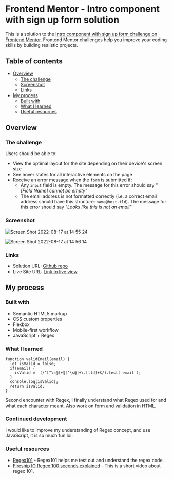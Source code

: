 # Frontend Mentor - Intro component with sign up form solution

This is a solution to the [Intro component with sign up form challenge on Frontend Mentor](https://www.frontendmentor.io/challenges/intro-component-with-signup-form-5cf91bd49edda32581d28fd1). Frontend Mentor challenges help you improve your coding skills by building realistic projects. 

## Table of contents

- [Overview](#overview)
  - [The challenge](#the-challenge)
  - [Screenshot](#screenshot)
  - [Links](#links)
- [My process](#my-process)
  - [Built with](#built-with)
  - [What I learned](#what-i-learned)
  - [Useful resources](#useful-resources)

## Overview

### The challenge

Users should be able to:

- View the optimal layout for the site depending on their device's screen size
- See hover states for all interactive elements on the page
- Receive an error message when the `form` is submitted if:
  - Any `input` field is empty. The message for this error should say *"[Field Name] cannot be empty"*
  - The email address is not formatted correctly (i.e. a correct email address should have this structure: `name@host.tld`). The message for this error should say *"Looks like this is not an email"*

### Screenshot

![Screen Shot 2022-08-17 at 14 55 24](https://user-images.githubusercontent.com/98545971/185220326-05fb5b94-f3bc-4919-addf-8df43d5f5966.png)

![Screen Shot 2022-08-17 at 14 56 14](https://user-images.githubusercontent.com/98545971/185220448-2c4d3668-2a77-4548-9da7-83f0417ba0a3.png)

### Links

- Solution URL: [Github repo](https://github.com/teoh4770FrontEndMentor/intro-component-with-signup-form-master)
- Live Site URL: [Link to live view](https://teoh4770frontendmentor.github.io/intro-component-with-signup-form-master/)

## My process

### Built with

- Semantic HTML5 markup
- CSS custom properties
- Flexbox
- Mobile-first workflow
- JavaScript + Regex

### What I learned

```
function validEmail(email) {
  let isValid = false;
  if(email) {
    isValid =  (/^[^\s@]+@[^\s@]+\.[tld]+$/).test( email );
  }
  console.log(isValid);
  return isValid;
}
```
Second encounter with Regex, I finally understand what Regex used for and what each character meant.
Also work on form and validation in HTML.

### Continued development

I would like to improve my understanding of Regex concept, and use JavaScript, it is so much fun lol.

### Useful resources

- [Regex101](https://regex101.com/) - Regex101 helps me test out and understand the regex code.
- [Fireship IO Regex 100 seconds explained](https://youtu.be/sXQxhojSdZM) - This is a short video about regex 101.

